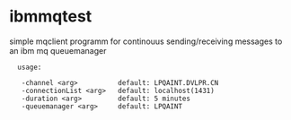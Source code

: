 # ibmmqtest

simple mqclient programm for continouus sending/receiving messages
to an ibm mq queuemanager

```
  usage:

   -channel <arg>          default: LPQAINT.DVLPR.CN
   -connectionList <arg>   default: localhost(1431)
   -duration <arg>         default: 5 minutes
   -queuemanager <arg>     default: LPQAINT
 
 ```
